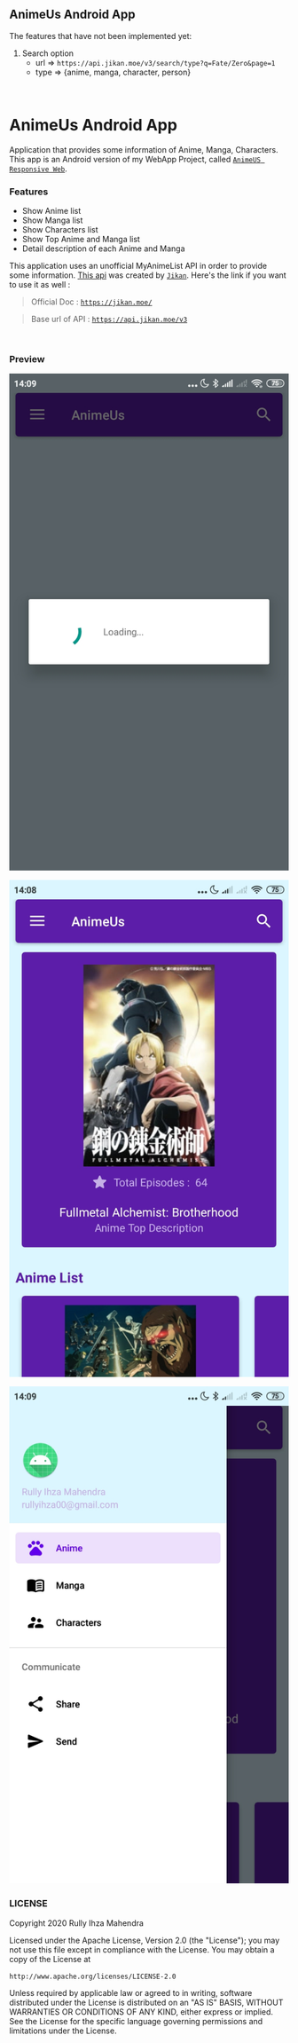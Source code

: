 ## **AnimeUs Android App**

The features that have not been implemented yet:

 1. Search option
    - url => `https://api.jikan.moe/v3/search/type?q=Fate/Zero&page=1`
    - type => {anime, manga, character, person}

<br/>

# **AnimeUs Android App**

Application that provides some information of Anime, Manga, Characters. This app is an Android version of my WebApp Project, called [`AnimeUS Responsive Web`](https://github.com/rllyhz/anime-us-responsive-web).

### Features

- Show Anime list
- Show Manga list
- Show Characters list
- Show Top Anime and Manga list
- Detail description of each Anime and Manga

This application uses an unofficial MyAnimeList API in order to provide some information.
[This api](https://api.jikan.moe/v3) was created by [`Jikan`](https://github.com/jikan-me/jikan).
Here's the link if you want to use it as well :

> Official Doc :  [`https://jikan.moe/`](https://jikan.moe/)

> Base url of API :  [`https://api.jikan.moe/v3`](https://api.jikan.moe/v3)

<br>


### Preview

![Preview 1](images/preview-3.jpg)

![Preview 2](images/preview-1.jpg)

![Preview 3](images/preview-2.jpg)


### LICENSE

Copyright 2020 Rully Ihza Mahendra

Licensed under the Apache License, Version 2.0 (the "License");
you may not use this file except in compliance with the License.
You may obtain a copy of the License at

    http://www.apache.org/licenses/LICENSE-2.0

Unless required by applicable law or agreed to in writing, software
distributed under the License is distributed on an "AS IS" BASIS,
WITHOUT WARRANTIES OR CONDITIONS OF ANY KIND, either express or implied.
See the License for the specific language governing permissions and
limitations under the License.
